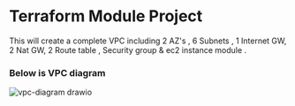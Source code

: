 # Terraform Module Project

This will create a complete VPC including 2 AZ's , 6 Subnets , 1 Internet GW, 2 Nat GW, 2 Route table , Security group & ec2 instance module .  

### Below is VPC diagram 

![vpc-diagram drawio](https://github.com/akashzakde/terraform-modules/assets/64258131/eb72680e-165c-413f-b02c-ed7755dbe139)
